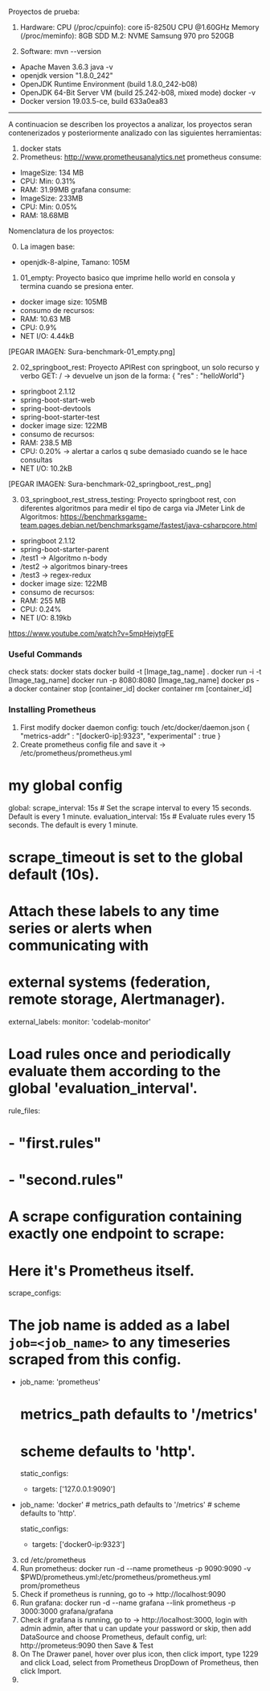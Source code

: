 Proyectos de prueba:
1. Hardware:
CPU (/proc/cpuinfo): core i5-8250U CPU @1.60GHz
Memory (/proc/meminfo): 8GB
SDD M.2: NVME Samsung 970 pro 520GB

2. Software:
mvn --version
 - Apache Maven 3.6.3
java -v
 - openjdk version "1.8.0_242"
 - OpenJDK Runtime Environment (build 1.8.0_242-b08)
 - OpenJDK 64-Bit Server VM (build 25.242-b08, mixed mode)
docker -v
 - Docker version 19.03.5-ce, build 633a0ea83


---
A continuacion se describen los proyectos  a analizar, los proyectos seran contenerizados y posteriormente analizado con las siguientes herramientas:

1. docker stats
2. Prometheus: http://www.prometheusanalytics.net
prometheus consume:
 - ImageSize: 134 MB
 - CPU: Min: 0.31%
 - RAM: 31.99MB
grafana consume:
 - ImageSize: 233MB
 - CPU: Min: 0.05%
 - RAM: 18.68MB


Nomenclatura de los proyectos:

0. La imagen base:
- openjdk-8-alpine, Tamano: 105M

1. 01_empty: Proyecto basico que imprime hello world en consola y termina cuando se presiona enter.
 - docker image size: 105MB
 - consumo de recursos: 
  - RAM: 10.63 MB
  - CPU: 0.9%
  - NET I/O: 4.44kB

  [PEGAR IMAGEN: Sura-benchmark-01_empty.png]

2. 02_springboot_rest: Proyecto APIRest con springboot, un solo recurso y verbo GET: / -> devuelve un json de la forma: { "res" : "helloWorld"} 
 - springboot 2.1.12 
 - spring-boot-start-web
 - spring-boot-devtools
 - spring-boot-starter-test
 - docker image size: 122MB
 - consumo de recursos:
  - RAM: 238.5 MB
  - CPU: 0.20% -> alertar a carlos q sube demasiado cuando se le hace consultas
  - NET I/O: 10.2kB
  
  [PEGAR IMAGEN: Sura-benchmark-02_springboot_rest_.png]

3. 03_springboot_rest_stress_testing: Proyecto springboot rest, con diferentes algoritmos para medir el tipo de carga via JMeter
Link de Algoritmos: https://benchmarksgame-team.pages.debian.net/benchmarksgame/fastest/java-csharpcore.html
 - springboot 2.1.12
 - spring-boot-starter-parent
 - /test1 -> Algoritmo n-body
 - /test2 -> algoritmos binary-trees
 - /test3 -> regex-redux
 - docker image size: 122MB
 - consumo de recursos:
  - RAM: 255 MB
  - CPU: 0.24%
  - NET I/O: 8.19kb
 

https://www.youtube.com/watch?v=5mpHejytgFE


### Useful Commands
check stats: docker stats
docker build -t [Image_tag_name] .
docker run -i -t [Image_tag_name]
docker run -p 8080:8080 [Image_tag_name]
docker ps -a
docker container stop [container_id]
docker container rm [container_id]

### Installing Prometheus
1. First modify docker daemon config:
touch /etc/docker/daemon.json
{
  "metrics-addr" : "[docker0-ip]:9323",
  "experimental" : true
}
2. Create prometheus config file and save it -> /etc/prometheus/prometheus.yml
# my global config
global:
  scrape_interval:     15s # Set the scrape interval to every 15 seconds. Default is every 1 minute.
  evaluation_interval: 15s # Evaluate rules every 15 seconds. The default is every 1 minute.
  # scrape_timeout is set to the global default (10s).

  # Attach these labels to any time series or alerts when communicating with
  # external systems (federation, remote storage, Alertmanager).
  external_labels:
      monitor: 'codelab-monitor'

# Load rules once and periodically evaluate them according to the global 'evaluation_interval'.
rule_files:
  # - "first.rules"
  # - "second.rules"

# A scrape configuration containing exactly one endpoint to scrape:
# Here it's Prometheus itself.
scrape_configs:
  # The job name is added as a label `job=<job_name>` to any timeseries scraped from this config.
  - job_name: 'prometheus'

    # metrics_path defaults to '/metrics'
    # scheme defaults to 'http'.

    static_configs:
      - targets: ['127.0.0.1:9090']

  - job_name: 'docker'
         # metrics_path defaults to '/metrics'
         # scheme defaults to 'http'.

    static_configs:
      - targets: ['docker0-ip:9323']

3. cd /etc/prometheus
3. Run prometheus: docker run -d --name prometheus -p 9090:9090 -v $PWD/prometheus.yml:/etc/prometheus/prometheus.yml prom/prometheus
4. Check if prometheus is running, go to -> http://localhost:9090
5. Run grafana: docker run -d --name grafana --link prometheus -p 3000:3000 grafana/grafana
6. Check if grafana is running, go to -> http://localhost:3000, login with admin admin, after that u can update your password or skip, then add DataSource and choose Prometheus, default config, url: http://prometeus:9090 then Save & Test
7. On The Drawer panel, hover over plus icon, then click import, type 1229 and click Load, select from Prometheus DropDown of Prometheus, then click Import.
8. 